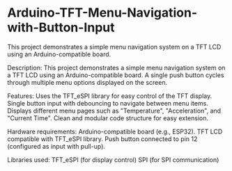 # Arduino-TFT-Menu-Navigation-with-Button-Input
This project demonstrates a simple menu navigation system on a TFT LCD using an Arduino-compatible board. 


Description:
This project demonstrates a simple menu navigation system on a TFT LCD using an Arduino-compatible board. A single push button cycles through multiple menu options displayed on the screen.

Features:
Uses the TFT_eSPI library for easy control of the TFT display.
Single button input with debouncing to navigate between menu items.
Displays different menu pages such as "Temperature", "Acceleration", and "Current Time".
Clean and modular code structure for easy extension.

Hardware requirements:
Arduino-compatible board (e.g., ESP32).
TFT LCD compatible with TFT_eSPI library.
Push button connected to pin 12 (configured as input with pull-up).

Libraries used:
TFT_eSPI (for display control)
SPI (for SPI communication)
